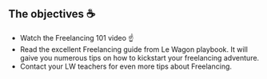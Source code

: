 ## The objectives ☕️

- Watch the Freelancing 101 video ☝️
- Read the excellent Freelancing guide from Le Wagon playbook. It will gaive you numerous tips on  how to kickstart your freelancing adventure.
- Contact your LW teachers for even more tips about Freelancing.
